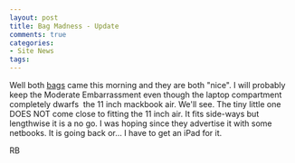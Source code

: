 ```yaml
---
layout: post
title: Bag Madness - Update
comments: true
categories:
- Site News
tags:
---
```

Well both <a href="http://photo.rwboyer.com/2011/02/01/the-verdict-is-in-i-am-completely-mad-another-bag/">bags</a> came this morning and they are both "nice". I will probably keep the Moderate Embarrassment even though the laptop compartment completely dwarfs  the 11 inch mackbook air. We'll see. The tiny little one DOES NOT come close to fitting the 11 inch air. It fits side-ways but lengthwise it is a no go. I was hoping since they advertise it with some netbooks. It is going back or... I have to get an iPad for it.

RB